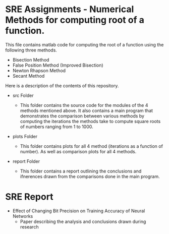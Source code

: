 SRE Assignments - Numerical Methods for computing root of a function.
=====================================================================

This file contains matlab code for computing the root of a function using the following three methods.

* Bisection Method
* False Position Method (Improved Bisection)
* Newton Rhapson Method
* Secant Method

Here is a description of the contents of this repository.

* src Folder
  - This folder contains the source code for the modules of the 4 methods mentioned above. It also contains a main program that demonstrates the comparison between various methods by computing the iterations the methods take to compute square roots of numbers ranging from 1 to 1000. 

* plots Folder
  - This folder contains plots for all 4 method (iterations as a function of number). As well as comparison plots for all 4 methods.

* report Folder
  - This folder contains a report outlining the conclusions and ifnerences drawn from the comparisons done in the main program.

SRE Report
==========
* Effect of Changing Bit Precision on Training Accuracy of Neural Networks
  - Paper describing the analysis and conclusions drawn during research

